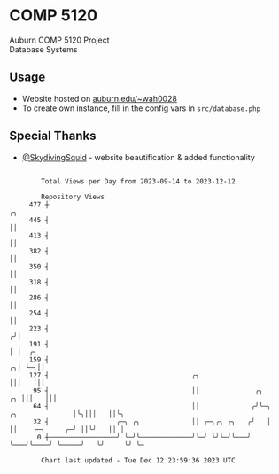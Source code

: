 # COMP 5120
Auburn COMP 5120 Project  
Database Systems

## Usage
- Website hosted on [auburn.edu/~wah0028](https://webhome.auburn.edu/~wah0028/)
- To create own instance, fill in the config vars in `src/database.php`

## Special Thanks
- [@SkydivingSquid](https://github.com/SkydivingSquid) - website beautification & added functionality

```

        Total Views per Day from 2023-09-14 to 2023-12-12

        Repository Views
     477 ┼                                                                                 ╭╮
     445 ┤                                                                                 ││
     413 ┤                                                                                 ││
     382 ┤                                                                                 ││
     350 ┤                                                                                 ││
     318 ┤                                                                                 ││
     286 ┤                                                                                 ││
     254 ┤                                                                                 ││
     223 ┤                                                                                ╭╯│
     191 ┤                                                                                │ │  ╭╮
     159 ┤                                                                              ╭╮│ ╰─╮││
     127 ┤                                    ╭╮                                        │││   │││
      95 ┤                                    ││              ╭╮                     ╭╮ │││   │││
      64 ┤                                    ││             ╭╯╰─╮   ╭╮              │╰╮│││   ││╰╮
      32 ┤                 ╭─╮ ╭╮             ││ ╭─╮╭╮ ╭╮   ╭╯   │   ││    ╭─╮     ╭─╯ ││╰╯   ││ │
       0 ┼─────────────────╯ ╰─╯╰─────────────╯╰─╯ ╰╯╰─╯╰───╯    ╰───╯╰────╯ ╰─────╯   ╰╯     ╰╯ ╰─

        Chart last updated - Tue Dec 12 23:59:36 2023 UTC
        
```
